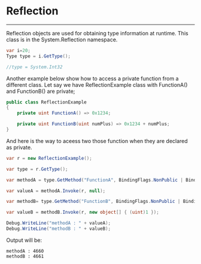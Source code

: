 # Reflection
---
Reflection objects are used for obtaining type information at runtime. This class is in the System.Reflection namespace.

```csharp
var i=20;
Type type = i.GetType();

//type = System.Int32
```

Another example below show how to access a private function from a different class. Let say we have ReflectionExample class with  FunctionA() and  FunctionB() are private;

```csharp
public class ReflectionExample
{
    private uint FunctionA() => 0x1234;

    private uint FunctionB(uint numPlus) => 0x1234 + numPlus;
}
```

And here is the way to aceess two those function when they are declared as private.

```csharp
var r = new ReflectionExample();

var type = r.GetType();

var methodA = type.GetMethod("FunctionA", BindingFlags.NonPublic | BindingFlags.Instance);

var valueA = methodA.Invoke(r, null);

var methodB= type.GetMethod("FunctionB", BindingFlags.NonPublic | BindingFlags.Instance);

var valueB = methodB.Invoke(r, new object[] { (uint)1 });

Debug.WriteLine("methodA : " + valueA);
Debug.WriteLine("methodB : " + valueB);
```

Output will be:

```
methodA : 4660
methodB : 4661
```



